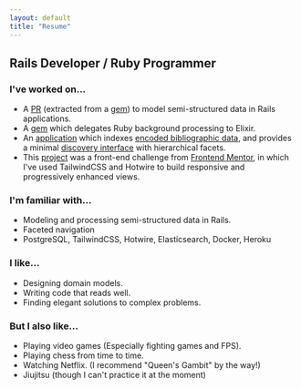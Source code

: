 ```yaml
---
layout: default
title: "Resume"
---
```

## Rails Developer / Ruby Programmer

### I've worked on...
* A [PR](https://github.com/rails/rails/pull/43399) (extracted from a [gem](https://github.com/mansakondo/activemodel-embedding)) to model semi-structured data in Rails applications.
* A [gem](https://github.com/mansakondo/parallelixir) which delegates Ruby background processing to Elixir.
* An [application](https://karan-demo.herokuapp.com/) which indexes [encoded bibliographic data](https://en.wikipedia.org/wiki/MARC_standards), and provides a minimal [discovery interface](https://blog.andornot.com/blog/discovery-interfaces-a-new-opac-for-libraries/) with hierarchical facets.
* This [project](https://rest-countries-challenge.herokuapp.com/) was a front-end challenge from [Frontend Mentor](https://www.frontendmentor.io/challenges/rest-countries-api-with-color-theme-switcher-5cacc469fec04111f7b848ca), in which I've used TailwindCSS and Hotwire to build responsive and progressively enhanced views.

### I'm familiar with...
* Modeling and processing semi-structured data in Rails.
* Faceted navigation
* PostgreSQL, TailwindCSS, Hotwire, Elasticsearch, Docker, Heroku

### I like...
* Designing domain models.
* Writing code that reads well.
* Finding elegant solutions to complex problems.

### But I also like...
* Playing video games (Especially fighting games and FPS).
* Playing chess from time to time.
* Watching Netflix. (I recommend "Queen's Gambit" by the way!)
* Jiujitsu (though I can't practice it at the moment)
